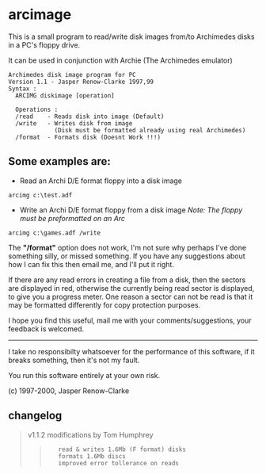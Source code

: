# arcimage
This is a small program to read/write disk images from/to Archimedes disks in a PC's floppy drive.

It can be used in conjunction with Archie (The Archimedes emulator)

    Archimedes disk image program for PC
    Version 1.1 - Jasper Renow-Clarke 1997,99
    Syntax :
      ARCIMG diskimage [operation]
    
      Operations :
      /read    - Reads disk into image (Default)
      /write   - Writes disk from image
                 (Disk must be formatted already using real Archimedes)
      /format  - Formats disk (Doesnt Work !!!)

Some examples are:
------------------

-  Read an Archi D/E format floppy into a disk image

  `arcimg c:\test.adf`

-  Write an Archi D/E format floppy from a disk image
    *Note: The floppy must be preformatted on an Arc*

  `arcimg c:\games.adf /write`

The **"/format"** option does not work, I'm not sure why perhaps I've done something silly, or missed something.
If you have any suggestions about how I can fix this then email me, and I'll put it right.

If there are any read errors in creating a file from a disk, then the sectors are displayed in red, otherwise the currently being read sector is displayed, to give you a progress meter. One reason a sector can not be read is that it may be formatted differently for copy protection purposes.

I hope you find this useful, mail me with your comments/suggestions, your feedback is welcomed.

------------------

I take no responsibilty whatsoever for the performance of this software, if it breaks something, then it's not my fault.

You run this software entirely at your own risk.

(c) 1997-2000, Jasper Renow-Clarke


changelog
----------

> v1.1.2  modifications by Tom Humphrey
>>        read & writes 1.6Mb (F format) disks
>>        formats 1.6Mb discs
>>        improved error tollerance on reads
